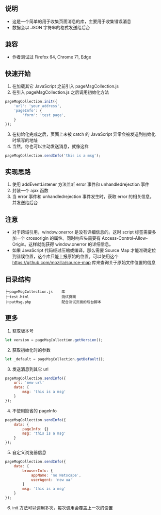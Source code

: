## 说明
- 这是一个简单的用于收集页面消息的库，主要用于收集错误消息
- 数据会以 JSON 字符串的格式发送给后台

## 兼容
- 作者测试过 Firefox 64, Chrome 71, Edge

## 快速开始
1. 在加载其它 JavaScript 之前引入 pageMsgCollection.js
2. 在引入 pageMsgCollection.js 之后调用初始化方法
```javascript
pageMsgCollection.init({
    'url': 'your address',
    'pageInfo': {
        'form': 'test page',
    }
});
```
3. 在初始化完成之后，页面上未被 catch 的 JavaScript 异常会被发送到初始化时填写的地址
4. 当然，你也可以主动发送消息，就像这样
```javascript
pageMsgCollection.sendInfo('this is a msg');
```

## 实现思路
1. 使用 addEventListener 方法监听 error 事件和 unhandledrejection 事件
2. 封装一个 ajax 函数
3. 当 error 事件和 unhandledrejection 事件发生时，获取 error 的相关信息，并发送给后台

## 注意
- 对于跨域引用，window.onerror 是没有详细信息的。这时 script 标签需要多加一个 crossorigin 的属性。同时响应头需要有 Access-Control-Allow-Origin。这样就能获得 window.onerror 的详细信息。
- 如果 JavaScript 代码经过压缩或编译，那么需要 Source Map 才能准确定位到错误位置，这个库只能上报原始的位置。可以使用这个 https://github.com/mozilla/source-map 库来查询关于原始文件位置的信息

## 目录结构
```plaintext
├─pageMsgCollection.js    库
├─test.html               测试页面
├─putMsg.php              配合测试页面的后台脚本
```

## 更多
1. 获取版本号
```javascript
let version = pageMsgCollection.getVersion();
```
2. 获取初始化时的参数
```javascript
let _default = pageMsgCollection.getDefault();
```
3. 发送消息到其它 url
```javascript
pageMsgCollection.sendInfo({
    url: 'new url'
    data: {
        msg: 'this is a msg'
    }
});
```
4. 不使用缺省的 pageInfo
```javascript
pageMsgCollection.sendInfo({
    data: {
        pageInfo: {}
        msg: 'this is a msg'
    }
});
```
5. 自定义浏览器信息
```javascript
pageMsgCollection.sendInfo({
    data: {
        browserInfo: {
            appName: 'no Netscape',
            userAgent: 'new ua'
        }
        msg: 'this is a msg'
    }
});
```
6. init 方法可以调用多次，每次调用会覆盖上一次的设置
